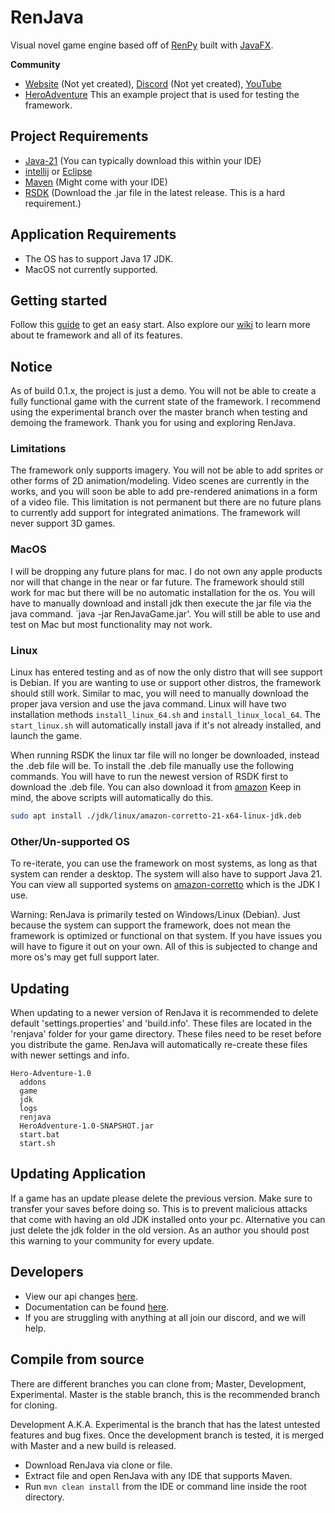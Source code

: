 # RenJava
Visual novel game engine based off of [RenPy](https://www.renpy.org/) built with [JavaFX](https://openjfx.io/).

**Community**
- [Website]() (Not yet created), [Discord]() (Not yet created), [YouTube](https://www.youtube.com/channel/UC4iv_X0Pi8FoHFMUHBkHw1A)
- [HeroAdventure](https://github.com/HackusatePvP/HeroAdventure) This an example project that is used for testing the framework.

## Project Requirements
- [Java-21](https://www.oracle.com/java/technologies/downloads/#java21) (You can typically download this within your IDE)
- [intellij](https://www.jetbrains.com/idea/download/?section=windows) or [Eclipse](https://www.eclipse.org/downloads/)
- [Maven](https://maven.apache.org/download.cgi) (Might come with your IDE)
- [RSDK](https://github.com/HackusatePvP/RenJavaSDK/releases) (Download the .jar file in the latest release. This is a hard requirement.)

## Application Requirements
- The OS has to support Java 17 JDK.
- MacOS not currently supported.

## Getting started
Follow this [guide](https://github.com/HackusatePvP/RenJava/wiki/Getting-Started) to get an easy start. Also explore our [wiki](https://github.com/HackusatePvP/RenJava/wiki) to learn more about te framework and all of its features.

## Notice
As of build 0.1.x, the project is just a demo. You will not be able to create a fully functional game with the current state of the framework.
I recommend using the experimental branch over the master branch when testing and demoing the framework. Thank you for using and exploring RenJava.

### Limitations
The framework only supports imagery. You will not be able to add sprites or other forms of 2D animation/modeling. Video scenes are currently in the works, and you will soon be able to add pre-rendered animations in a form of a video file. This limitation is not permanent but there are no future plans to currently add support for integrated animations.
The framework will never support 3D games. 

### MacOS
I will be dropping any future plans for mac. I do not own any apple products nor will that change in the near or far future. The framework should still work for mac but there will be no automatic installation for the os. You will have to manually download and install jdk then execute the jar file via the java command.
`java -jar RenJavaGame.jar'. You will still be able to use and test on Mac but most functionality may not work.

### Linux
Linux has entered testing and as of now the only distro that will see support is Debian. If you are wanting to use or support other distros, the framework should still work. Similar to mac, you will need to manually download the proper java version and use the java command.
Linux will have two installation methods `install_linux_64.sh` and `install_linux_local_64`. The `start_linux.sh` will automatically install java if it's not already installed, and launch the game.

When running RSDK the linux tar file will no longer be downloaded, instead the .deb file will be.
To install the .deb file manually use the following commands. You will have to run the newest version of RSDK first to download the .deb file. You can also download it from [amazon](https://docs.aws.amazon.com/corretto/latest/corretto-21-ug/downloads-list.html)
Keep in mind, the above scripts will automatically do this.
```bash
sudo apt install ./jdk/linux/amazon-corretto-21-x64-linux-jdk.deb
```

### Other/Un-supported OS
To re-iterate, you can use the framework on most systems, as long as that system can render a desktop. The system will also have to support Java 21.
You can view all supported systems on [amazon-corretto](https://docs.aws.amazon.com/corretto/latest/corretto-21-ug/downloads-list.html) which is the JDK I use.

Warning: RenJava is primarily tested on Windows/Linux (Debian). Just because the system can support the framework, does not mean the framework is optimized or functional on that system.
If you have issues you will have to figure it out on your own. All of this is subjected to change and more os's may get full support later.

## Updating
When updating to a newer version of RenJava it is recommended to delete default 'settings.properties' and 'build.info'.
These files are located in the 'renjava' folder for your game directory. These files need to be reset before you distribute the game.
RenJava will automatically re-create these files with newer settings and info.

```
Hero-Adventure-1.0
  addons
  game
  jdk
  logs
  renjava
  HeroAdventure-1.0-SNAPSHOT.jar
  start.bat
  start.sh
```

## Updating Application
If a game has an update please delete the previous version. Make sure to transfer your saves before doing so. This is to prevent malicious attacks that come with having an old JDK installed onto your pc.
Alternative you can just delete the jdk folder in the old version. As an author you should post this warning to your community for every update.

## Developers
- View our api changes [here]().
- Documentation can be found [here](https://github.com/HackusatePvP/RenJava/wiki).
- If you are struggling with anything at all join our discord, and we will help.

## Compile from source
There are different branches you can clone from; Master, Development, Experimental. Master is the stable branch, this is the recommended branch for cloning.

Development A.K.A. Experimental is the branch that has the latest untested features and bug fixes. Once the development branch is tested, it is merged with Master and a new build is released.
- Download RenJava via clone or file.
- Extract file and open RenJava with any IDE that supports Maven.
- Run `mvn clean install` from the IDE or command line inside the root directory.
